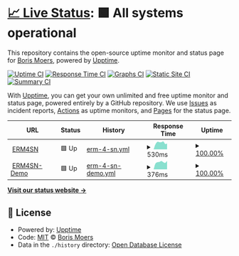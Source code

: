 # [📈 Live Status](https://bmoers.github.io/upptime): <!--live status--> **🟩 All systems operational**

This repository contains the open-source uptime monitor and status page for [Boris Moers](https://bmoers.github.io/upptime), powered by [Upptime](https://github.com/upptime/upptime).

[![Uptime CI](https://github.com/bmoers/upptime/workflows/Uptime%20CI/badge.svg)](https://github.com/bmoers/upptime/actions?query=workflow%3A%22Uptime+CI%22)
[![Response Time CI](https://github.com/bmoers/upptime/workflows/Response%20Time%20CI/badge.svg)](https://github.com/bmoers/upptime/actions?query=workflow%3A%22Response+Time+CI%22)
[![Graphs CI](https://github.com/bmoers/upptime/workflows/Graphs%20CI/badge.svg)](https://github.com/bmoers/upptime/actions?query=workflow%3A%22Graphs+CI%22)
[![Static Site CI](https://github.com/bmoers/upptime/workflows/Static%20Site%20CI/badge.svg)](https://github.com/bmoers/upptime/actions?query=workflow%3A%22Static+Site+CI%22)
[![Summary CI](https://github.com/bmoers/upptime/workflows/Summary%20CI/badge.svg)](https://github.com/bmoers/upptime/actions?query=workflow%3A%22Summary+CI%22)

With [Upptime](https://upptime.js.org), you can get your own unlimited and free uptime monitor and status page, powered entirely by a GitHub repository. We use [Issues](https://github.com/bmoers/upptime/issues) as incident reports, [Actions](https://github.com/bmoers/upptime/actions) as uptime monitors, and [Pages](https://bmoers.github.io/upptime) for the status page.

<!--start: status pages-->
<!-- This summary is generated by Upptime (https://github.com/upptime/upptime) -->
<!-- Do not edit this manually, your changes will be overwritten -->
<!-- prettier-ignore -->
| URL | Status | History | Response Time | Uptime |
| --- | ------ | ------- | ------------- | ------ |
| <img alt="" src="https://icons.duckduckgo.com/ip3/erm4sn.com.ico" height="13"> [ERM4SN](https://erm4sn.com) | 🟩 Up | [erm-4-sn.yml](https://github.com/bmoers/upptime/commits/HEAD/history/erm-4-sn.yml) | <details><summary><img alt="Response time graph" src="./graphs/erm-4-sn/response-time-week.png" height="20"> 530ms</summary><br><a href="https://bmoers.github.io/upptime/history/erm-4-sn"><img alt="Response time 640" src="https://img.shields.io/endpoint?url=https%3A%2F%2Fraw.githubusercontent.com%2Fbmoers%2Fupptime%2FHEAD%2Fapi%2Ferm-4-sn%2Fresponse-time.json"></a><br><a href="https://bmoers.github.io/upptime/history/erm-4-sn"><img alt="24-hour response time 541" src="https://img.shields.io/endpoint?url=https%3A%2F%2Fraw.githubusercontent.com%2Fbmoers%2Fupptime%2FHEAD%2Fapi%2Ferm-4-sn%2Fresponse-time-day.json"></a><br><a href="https://bmoers.github.io/upptime/history/erm-4-sn"><img alt="7-day response time 530" src="https://img.shields.io/endpoint?url=https%3A%2F%2Fraw.githubusercontent.com%2Fbmoers%2Fupptime%2FHEAD%2Fapi%2Ferm-4-sn%2Fresponse-time-week.json"></a><br><a href="https://bmoers.github.io/upptime/history/erm-4-sn"><img alt="30-day response time 538" src="https://img.shields.io/endpoint?url=https%3A%2F%2Fraw.githubusercontent.com%2Fbmoers%2Fupptime%2FHEAD%2Fapi%2Ferm-4-sn%2Fresponse-time-month.json"></a><br><a href="https://bmoers.github.io/upptime/history/erm-4-sn"><img alt="1-year response time 640" src="https://img.shields.io/endpoint?url=https%3A%2F%2Fraw.githubusercontent.com%2Fbmoers%2Fupptime%2FHEAD%2Fapi%2Ferm-4-sn%2Fresponse-time-year.json"></a></details> | <details><summary><a href="https://bmoers.github.io/upptime/history/erm-4-sn">100.00%</a></summary><a href="https://bmoers.github.io/upptime/history/erm-4-sn"><img alt="All-time uptime 99.98%" src="https://img.shields.io/endpoint?url=https%3A%2F%2Fraw.githubusercontent.com%2Fbmoers%2Fupptime%2FHEAD%2Fapi%2Ferm-4-sn%2Fuptime.json"></a><br><a href="https://bmoers.github.io/upptime/history/erm-4-sn"><img alt="24-hour uptime 100.00%" src="https://img.shields.io/endpoint?url=https%3A%2F%2Fraw.githubusercontent.com%2Fbmoers%2Fupptime%2FHEAD%2Fapi%2Ferm-4-sn%2Fuptime-day.json"></a><br><a href="https://bmoers.github.io/upptime/history/erm-4-sn"><img alt="7-day uptime 100.00%" src="https://img.shields.io/endpoint?url=https%3A%2F%2Fraw.githubusercontent.com%2Fbmoers%2Fupptime%2FHEAD%2Fapi%2Ferm-4-sn%2Fuptime-week.json"></a><br><a href="https://bmoers.github.io/upptime/history/erm-4-sn"><img alt="30-day uptime 100.00%" src="https://img.shields.io/endpoint?url=https%3A%2F%2Fraw.githubusercontent.com%2Fbmoers%2Fupptime%2FHEAD%2Fapi%2Ferm-4-sn%2Fuptime-month.json"></a><br><a href="https://bmoers.github.io/upptime/history/erm-4-sn"><img alt="1-year uptime 99.98%" src="https://img.shields.io/endpoint?url=https%3A%2F%2Fraw.githubusercontent.com%2Fbmoers%2Fupptime%2FHEAD%2Fapi%2Ferm-4-sn%2Fuptime-year.json"></a></details>
| <img alt="" src="https://icons.duckduckgo.com/ip3/demo.erm4sn.com.ico" height="13"> [ERM4SN-Demo](https://demo.erm4sn.com) | 🟩 Up | [erm-4-sn-demo.yml](https://github.com/bmoers/upptime/commits/HEAD/history/erm-4-sn-demo.yml) | <details><summary><img alt="Response time graph" src="./graphs/erm-4-sn-demo/response-time-week.png" height="20"> 376ms</summary><br><a href="https://bmoers.github.io/upptime/history/erm-4-sn-demo"><img alt="Response time 1073" src="https://img.shields.io/endpoint?url=https%3A%2F%2Fraw.githubusercontent.com%2Fbmoers%2Fupptime%2FHEAD%2Fapi%2Ferm-4-sn-demo%2Fresponse-time.json"></a><br><a href="https://bmoers.github.io/upptime/history/erm-4-sn-demo"><img alt="24-hour response time 378" src="https://img.shields.io/endpoint?url=https%3A%2F%2Fraw.githubusercontent.com%2Fbmoers%2Fupptime%2FHEAD%2Fapi%2Ferm-4-sn-demo%2Fresponse-time-day.json"></a><br><a href="https://bmoers.github.io/upptime/history/erm-4-sn-demo"><img alt="7-day response time 376" src="https://img.shields.io/endpoint?url=https%3A%2F%2Fraw.githubusercontent.com%2Fbmoers%2Fupptime%2FHEAD%2Fapi%2Ferm-4-sn-demo%2Fresponse-time-week.json"></a><br><a href="https://bmoers.github.io/upptime/history/erm-4-sn-demo"><img alt="30-day response time 648" src="https://img.shields.io/endpoint?url=https%3A%2F%2Fraw.githubusercontent.com%2Fbmoers%2Fupptime%2FHEAD%2Fapi%2Ferm-4-sn-demo%2Fresponse-time-month.json"></a><br><a href="https://bmoers.github.io/upptime/history/erm-4-sn-demo"><img alt="1-year response time 1073" src="https://img.shields.io/endpoint?url=https%3A%2F%2Fraw.githubusercontent.com%2Fbmoers%2Fupptime%2FHEAD%2Fapi%2Ferm-4-sn-demo%2Fresponse-time-year.json"></a></details> | <details><summary><a href="https://bmoers.github.io/upptime/history/erm-4-sn-demo">100.00%</a></summary><a href="https://bmoers.github.io/upptime/history/erm-4-sn-demo"><img alt="All-time uptime 99.98%" src="https://img.shields.io/endpoint?url=https%3A%2F%2Fraw.githubusercontent.com%2Fbmoers%2Fupptime%2FHEAD%2Fapi%2Ferm-4-sn-demo%2Fuptime.json"></a><br><a href="https://bmoers.github.io/upptime/history/erm-4-sn-demo"><img alt="24-hour uptime 100.00%" src="https://img.shields.io/endpoint?url=https%3A%2F%2Fraw.githubusercontent.com%2Fbmoers%2Fupptime%2FHEAD%2Fapi%2Ferm-4-sn-demo%2Fuptime-day.json"></a><br><a href="https://bmoers.github.io/upptime/history/erm-4-sn-demo"><img alt="7-day uptime 100.00%" src="https://img.shields.io/endpoint?url=https%3A%2F%2Fraw.githubusercontent.com%2Fbmoers%2Fupptime%2FHEAD%2Fapi%2Ferm-4-sn-demo%2Fuptime-week.json"></a><br><a href="https://bmoers.github.io/upptime/history/erm-4-sn-demo"><img alt="30-day uptime 100.00%" src="https://img.shields.io/endpoint?url=https%3A%2F%2Fraw.githubusercontent.com%2Fbmoers%2Fupptime%2FHEAD%2Fapi%2Ferm-4-sn-demo%2Fuptime-month.json"></a><br><a href="https://bmoers.github.io/upptime/history/erm-4-sn-demo"><img alt="1-year uptime 99.98%" src="https://img.shields.io/endpoint?url=https%3A%2F%2Fraw.githubusercontent.com%2Fbmoers%2Fupptime%2FHEAD%2Fapi%2Ferm-4-sn-demo%2Fuptime-year.json"></a></details>

<!--end: status pages-->

[**Visit our status website →**](https://bmoers.github.io/upptime)

## 📄 License

- Powered by: [Upptime](https://github.com/upptime/upptime)
- Code: [MIT](./LICENSE) © [Boris Moers](https://bmoers.github.io/upptime)
- Data in the `./history` directory: [Open Database License](https://opendatacommons.org/licenses/odbl/1-0/)
